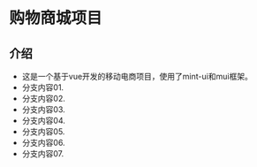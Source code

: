 # 购物商城项目

## 介绍
- 这是一个基于vue开发的移动电商项目，使用了mint-ui和mui框架。
- 分支内容01.
- 分支内容02.
- 分支内容03.
- 分支内容04.
- 分支内容05.
- 分支内容06.
- 分支内容07.

